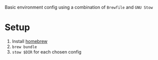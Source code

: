 Basic environment config using a combination of `Brewfile` and `GNU Stow`

# Setup

1. Install [homebrew](https://brew.sh/)
2. `brew bundle`
3. `stow $DIR` for each chosen config
